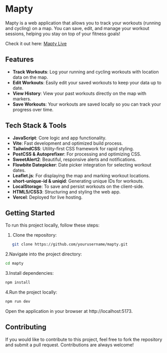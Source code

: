 # Mapty

Mapty is a web application that allows you to track your workouts (running and cycling) on a map. You can save, edit, and manage your workout sessions, helping you stay on top of your fitness goals!

Check it out here: [Mapty Live](https://mapty-livid.vercel.app/)

## Features

- **Track Workouts**: Log your running and cycling workouts with location data on the map.
- **Edit Workouts**: Easily edit your saved workouts to keep your data up to date.
- **View History**: View your past workouts directly on the map with markers.
- **Save Workouts**: Your workouts are saved locally so you can track your progress over time.

## Tech Stack & Tools

- **JavaScript**: Core logic and app functionality.
- **Vite**: Fast development and optimized build process.
- **TailwindCSS**: Utility-first CSS framework for rapid styling.
- **PostCSS & Autoprefixer**: For processing and optimizing CSS.
- **SweetAlert2**: Beautiful, responsive alerts and notifications.
- **Flowbite Datepicker**: Date picker integration for selecting workout dates.
- **Leaflet.js**: For displaying the map and marking workout locations.
- **short-unique-id & uniqid**: Generating unique IDs for workouts.
- **LocalStorage**: To save and persist workouts on the client-side.
- **HTML5/CSS3**: Structuring and styling the web app.
- **Vercel**: Deployed for live hosting.

## Getting Started

To run this project locally, follow these steps:

1. Clone the repository:
```bash
   git clone https://github.com/yourusername/mapty.git
```

2.Navigate into the project directory:
```bash
cd mapty
```

3.Install dependencies:
```bash
npm install
```

4.Run the project locally:
```bash
npm run dev
```

Open the application in your browser at http://localhost:5173.

## Contributing
If you would like to contribute to this project, feel free to fork the repository and submit a pull request. Contributions are always welcome!
